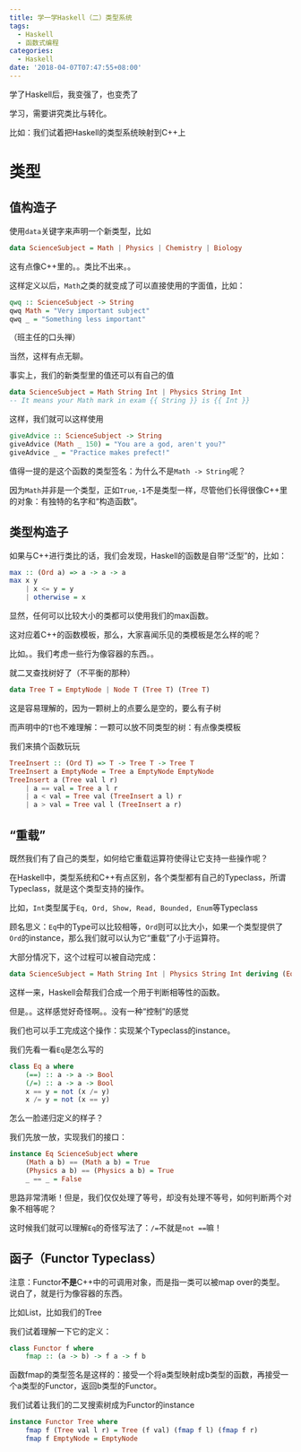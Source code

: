 ```yaml
---
title: 学一学Haskell（二）类型系统
tags:
  - Haskell
  - 函数式编程
categories:
  - Haskell
date: '2018-04-07T07:47:55+08:00'
---
```

学了Haskell后，我变强了，也变秃了

<!--more-->

学习，需要讲究类比与转化。

比如：我们试着把Haskell的类型系统映射到C++上

# 类型

## 值构造子

使用`data`关键字来声明一个新类型，比如

``` haskell
data ScienceSubject = Math | Physics | Chemistry | Biology
```

这有点像C++里的。。类比不出来。。

这样定义以后，`Math`之类的就变成了可以直接使用的字面值，比如：

``` haskell
qwq :: ScienceSubject -> String
qwq Math = "Very important subject"
qwq _ = "Something less important"
```

（班主任的口头禅）

当然，这样有点无聊。

事实上，我们的新类型里的值还可以有自己的值

``` haskell
data ScienceSubject = Math String Int | Physics String Int
-- It means your Math mark in exam {{ String }} is {{ Int }}
```

这样，我们就可以这样使用

``` haskell
giveAdvice :: ScienceSubject -> String
giveAdvice (Math _ 150) = "You are a god, aren't you?"
giveAdvice _ = "Practice makes prefect!"
```

值得一提的是这个函数的类型签名：为什么不是`Math -> String`呢？

因为`Math`并非是一个类型，正如`True`,`-1`不是类型一样，尽管他们长得很像C++里的对象：有独特的名字和“构造函数”。

## 类型构造子

如果与C++进行类比的话，我们会发现，Haskell的函数是自带“泛型”的，比如：

``` haskell
max :: (Ord a) => a -> a -> a
max x y
	| x <= y = y
	| otherwise = x
```

显然，任何可以比较大小的类都可以使用我们的max函数。

这对应着C++的函数模板，那么，大家喜闻乐见的类模板是怎么样的呢？

比如。。我们考虑一些行为像容器的东西。。

就二叉查找树好了（不平衡的那种）

``` haskell
data Tree T = EmptyNode | Node T (Tree T) (Tree T)
```

这是容易理解的，因为一颗树上的点要么是空的，要么有子树

而声明中的`T`也不难理解：一颗可以放不同类型的树：有点像类模板

我们来搞个函数玩玩

``` haskell
TreeInsert :: (Ord T) => T -> Tree T -> Tree T
TreeInsert a EmptyNode = Tree a EmptyNode EmptyNode
TreeInsert a (Tree val l r) 
	| a == val = Tree a l r
	| a < val = Tree val (TreeInsert a l) r
	| a > val = Tree val l (TreeInsert a r)
```

## “重载”

既然我们有了自己的类型，如何给它重载运算符使得让它支持一些操作呢？

在Haskell中，类型系统和C++有点区别，各个类型都有自己的Typeclass，所谓Typeclass，就是这个类型支持的操作。

比如，`Int`类型属于`Eq, Ord, Show, Read, Bounded, Enum`等Typeclass

顾名思义：`Eq`中的Type可以比较相等，`Ord`则可以比大小，如果一个类型提供了`Ord`的instance，那么我们就可以认为它“重载”了小于运算符。

大部分情况下，这个过程可以被自动完成：

``` haskell
data ScienceSubject = Math String Int | Physics String Int deriving (Eq) 
```

这样一来，Haskell会帮我们合成一个用于判断相等性的函数。

但是。。这样感觉好奇怪啊。。没有一种“控制”的感觉

我们也可以手工完成这个操作：实现某个Typeclass的instance。

我们先看一看`Eq`是怎么写的

``` haskell
class Eq a where
    (==) :: a -> a -> Bool
    (/=) :: a -> a -> Bool
    x == y = not (x /= y)
    x /= y = not (x == y)
```

怎么一脸递归定义的样子？

我们先放一放，实现我们的接口：

``` haskell
instance Eq ScienceSubject where
	(Math a b) == (Math a b) = True
	(Physics a b) == (Physics a b) = True
	_ == _ = False
```

思路非常清晰！但是，我们仅仅处理了等号，却没有处理不等号，如何判断两个对象不相等呢？

这时候我们就可以理解`Eq`的奇怪写法了：`/=`不就是`not ==`嘛！

## 函子（Functor Typeclass）

注意：Functor**不是**C++中的可调用对象，而是指一类可以被map over的类型。说白了，就是行为像容器的东西。

比如List，比如我们的Tree

我们试着理解一下它的定义：

``` haskell
class Functor f where
	fmap :: (a -> b) -> f a -> f b
```

函数fmap的类型签名是这样的：接受一个将a类型映射成b类型的函数，再接受一个a类型的Functor，返回b类型的Functor。

我们试着让我们的二叉搜索树成为Functor的instance

``` haskell
instance Functor Tree where
	fmap f (Tree val l r) = Tree (f val) (fmap f l) (fmap f r)
	fmap f EmptyNode = EmptyNode
```

